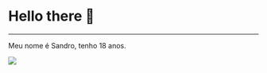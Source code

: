 <h1>Hello there 👋</h1>
<hr>
<p>Meu nome é Sandro, tenho 18 anos.</p>
<img src='https://img.shields.io/badge/Shell_Script-121011?style=for-the-badge&logo=gnu-bash&logoColor=white'>
